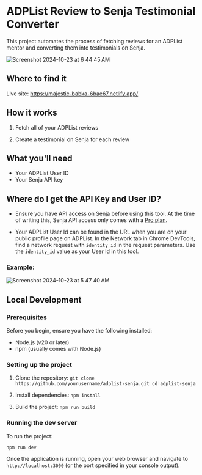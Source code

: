 # ADPList Review to Senja Testimonial Converter

This project automates the process of fetching reviews for an ADPList mentor and converting them into testimonials on Senja.

![Screenshot 2024-10-23 at 6 44 45 AM](https://github.com/user-attachments/assets/ac46d941-b8fc-4adc-a345-08bcdc00f8a6)

## Where to find it

Live site: https://majestic-babka-6bae67.netlify.app/

## How it works

1. Fetch all of your ADPList reviews

2. Create a testimonial on Senja for each review

## What you'll need

- Your ADPList User ID
- Your Senja API key

## Where do I get the API Key and User ID?

- Ensure you have API access on Senja before using this tool. At the time of writing this, Senja API access only comes with a [Pro plan]([url](https://senja.io/pricing)).

- Your ADPList User Id can be found in the URL when you are on your public profile page on ADPList. In the Network tab in Chrome DevTools, find a network request with  `identity_id` in the request parameters. Use the `identity_id` value as your User Id in this tool.

### Example:

![Screenshot 2024-10-23 at 5 47 40 AM](https://github.com/user-attachments/assets/b67d0286-40c5-4606-9d0d-36824dfd869b)

## Local Development

### Prerequisites

Before you begin, ensure you have the following installed:
- Node.js (v20 or later)
- npm (usually comes with Node.js)

### Setting up the project

1. Clone the repository:   ```
   git clone https://github.com/yourusername/adplist-senja.git
   cd adplist-senja   ```

2. Install dependencies:   ```
   npm install   ```

3. Build the project:   ```
   npm run build   ```

### Running the dev server

To run the project:
```
npm run dev
```

Once the application is running, open your web browser and navigate to `http://localhost:3000` (or the port specified in your console output).

